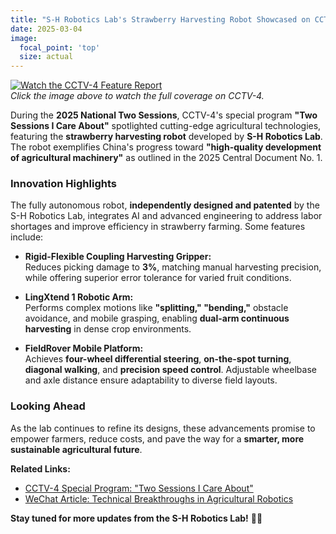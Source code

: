 ```yaml
---
title: "S-H Robotics Lab's Strawberry Harvesting Robot Showcased on CCTV-4"
date: 2025-03-04
image:
  focal_point: 'top'
  size: actual
---
```


[![Watch the CCTV-4 Feature Report](/workspaces/xiong-lab.github.io/content/post/25-03-02-cctv4-robot/featured.png)](https://tv.cctv.com/2025/03/02/VIDEPqPA3OfFF6PfjDuQJq4i250302.shtml)  
*Click the image above to watch the full coverage on CCTV-4.*

During the **2025 National Two Sessions**, CCTV-4's special program **"Two Sessions I Care About"** spotlighted cutting-edge agricultural technologies, featuring the **strawberry harvesting robot** developed by **S-H Robotics Lab**. The robot exemplifies China's progress toward **"high-quality development of agricultural machinery"** as outlined in the 2025 Central Document No. 1.

<!--more-->

### Innovation Highlights
The fully autonomous robot, **independently designed and patented** by the S-H Robotics Lab, integrates AI and advanced engineering to address labor shortages and improve efficiency in strawberry farming. Some features include:

- **Rigid-Flexible Coupling Harvesting Gripper:**  
  Reduces picking damage to **3%**, matching manual harvesting precision, while offering superior error tolerance for varied fruit conditions.

- **LingXtend 1 Robotic Arm:**  
  Performs complex motions like **"splitting," "bending,"** obstacle avoidance, and mobile grasping, enabling **dual-arm continuous harvesting** in dense crop environments.

- **FieldRover Mobile Platform:**  
  Achieves **four-wheel differential steering**, **on-the-spot turning**, **diagonal walking**, and **precision speed control**. Adjustable wheelbase and axle distance ensure adaptability to diverse field layouts.

### Looking Ahead
As the lab continues to refine its designs, these advancements promise to empower farmers, reduce costs, and pave the way for a **smarter, more sustainable agricultural future**.

**Related Links:**  
- [CCTV-4 Special Program: "Two Sessions I Care About"](https://tv.cctv.com/2025/03/02/VIDEPqPA3OfFF6PfjDuQJq4i250302.shtml)  
- [WeChat Article: Technical Breakthroughs in Agricultural Robotics](https://mp.weixin.qq.com/s/Wfb3pqeX1nLSQkifyUer_Q)  

**Stay tuned for more updates from the S-H Robotics Lab!** 🌱🤖